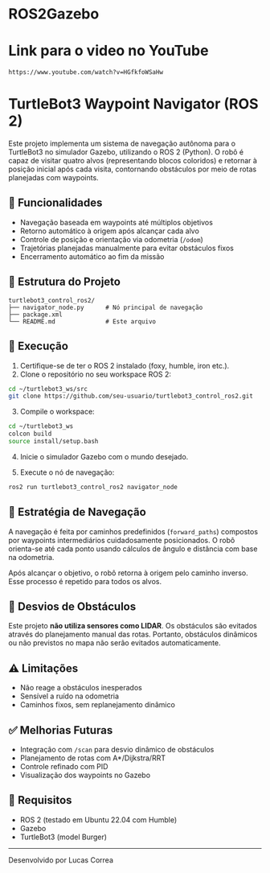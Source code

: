 # ROS2Gazebo

# Link para o video no YouTube
	https://www.youtube.com/watch?v=HGfkfoWSaHw
  
# TurtleBot3 Waypoint Navigator (ROS 2)

Este projeto implementa um sistema de navegação autônoma para o TurtleBot3 no simulador Gazebo, utilizando o ROS 2 (Python). O robô é capaz de visitar quatro alvos (representando blocos coloridos) e retornar à posição inicial após cada visita, contornando obstáculos por meio de rotas planejadas com waypoints.

## 🚀 Funcionalidades

- Navegação baseada em waypoints até múltiplos objetivos
- Retorno automático à origem após alcançar cada alvo
- Controle de posição e orientação via odometria (`/odom`)
- Trajetórias planejadas manualmente para evitar obstáculos fixos
- Encerramento automático ao fim da missão

## 📂 Estrutura do Projeto

```
turtlebot3_control_ros2/
├── navigator_node.py      # Nó principal de navegação
├── package.xml
└── README.md              # Este arquivo
```

## 🔧 Execução

1. Certifique-se de ter o ROS 2 instalado (foxy, humble, iron etc.).
2. Clone o repositório no seu workspace ROS 2:

```bash
cd ~/turtlebot3_ws/src
git clone https://github.com/seu-usuario/turtlebot3_control_ros2.git
```

3. Compile o workspace:

```bash
cd ~/turtlebot3_ws
colcon build
source install/setup.bash
```

4. Inicie o simulador Gazebo com o mundo desejado.

5. Execute o nó de navegação:

```bash
ros2 run turtlebot3_control_ros2 navigator_node
```

## 📌 Estratégia de Navegação

A navegação é feita por caminhos predefinidos (`forward_paths`) compostos por waypoints intermediários cuidadosamente posicionados. O robô orienta-se até cada ponto usando cálculos de ângulo e distância com base na odometria.

Após alcançar o objetivo, o robô retorna à origem pelo caminho inverso. Esse processo é repetido para todos os alvos.

## 🚧 Desvios de Obstáculos

Este projeto **não utiliza sensores como LIDAR**. Os obstáculos são evitados através do planejamento manual das rotas. Portanto, obstáculos dinâmicos ou não previstos no mapa não serão evitados automaticamente.

## ⚠️ Limitações

- Não reage a obstáculos inesperados
- Sensível a ruído na odometria
- Caminhos fixos, sem replanejamento dinâmico

## ✅ Melhorias Futuras

- Integração com `/scan` para desvio dinâmico de obstáculos
- Planejamento de rotas com A*/Dijkstra/RRT
- Controle refinado com PID
- Visualização dos waypoints no Gazebo

## 🧠 Requisitos

- ROS 2 (testado em Ubuntu 22.04 com Humble)
- Gazebo
- TurtleBot3 (model Burger)

---

Desenvolvido por Lucas Correa
